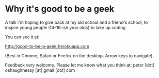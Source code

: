 Why it's good to be a geek
==========================

A talk I'm hoping to give back at my old school and a friend's school, to
inspire young people (14-16-ish year olds) to take up coding.

You can see it at:

http://good-to-be-a-geek.herokuapp.com

(Best in Chrome, Safari or Firefox on the desktop. Arrow keys to navigate).

Feedback very welcome. Please let me know what you think at:
peter [dot] oshaughnessy [at] gmail [dot] com


